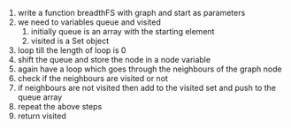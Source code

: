 1. write a function breadthFS with graph and start as parameters
2. we need to variables queue and visited
    1. initially queue is an array with the starting element
    2. visited is a Set object 
3. loop till the length of loop is 0
4. shift the queue and store the node in a node variable 
5. again have a loop which goes through the neighbours of the graph node
6. check if the neighbours are visited or not 
7. if neighbours are not visited then add to the visited set and push to the queue array
8. repeat the above steps
9. return visited 